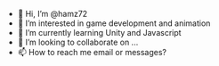 - 👋 Hi, I’m @hamz72
- 👀 I’m interested in game development and animation
- 🌱 I’m currently learning Unity and Javascript
- 💞️ I’m looking to collaborate on ...
- 📫 How to reach me email or messages?

<!---
hamz72/hamz72 is a ✨ special ✨ repository because its `README.md` (this file) appears on your GitHub profile.
You can click the Preview link to take a look at your changes.
--->
